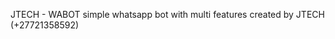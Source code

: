 JTECH - WABOT
simple whatsapp bot with multi features created by JTECH (+27721358592)

<!---
Kingjosh9y/Kingjosh9y is a ✨ special ✨ repository because its `README.md` (this file) appears on your GitHub profile.
You can click the Preview link to take a look at your changes.
--->
